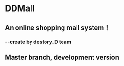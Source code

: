 # DDMall
## An online shopping mall system！
###                                                              --create by destory_D team
## Master branch, development version

